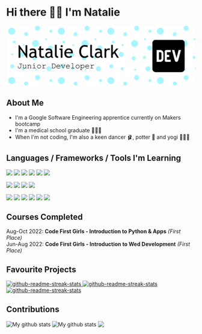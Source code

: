 # Hi there 👋🏻 I'm Natalie

![Header](./github-header-img.png)



## About Me

- I'm a Google Software Engineering apprentice currently on Makers bootcamp
- I'm a medical school graduate 👩🏻‍⚕️
- When I'm not coding, I'm also a keen dancer 🩰, potter 🏺 and yogi 🧘🏼‍♀️

## Languages / Frameworks / Tools I'm Learning

<p>
  <img src="https://img.shields.io/badge/Python-3776AB?style=for-the-badge&logo=python&logoColor=white" />
  <img src="https://img.shields.io/badge/Java-ED8B00?style=for-the-badge&logo=openjdk&logoColor=white" />
  <img src="https://img.shields.io/badge/Kotlin-a249e6?style=for-the-badge&logo=kotlin&logoColor=white" />
  <img src="https://img.shields.io/badge/HTML5-E34F26?style=for-the-badge&logo=html5&logoColor=white" />
  <img src="https://img.shields.io/badge/CSS3-1572B6?style=for-the-badge&logo=css3&logoColor=white" />
  <img src="https://img.shields.io/badge/JavaScript-323330?style=for-the-badge&logo=javascript&logoColor=F7DF1E" />
</p>

<p>
  <img src="https://img.shields.io/badge/Jetpack_Compose-1ad97c?style=for-the-badge&logo=jetpackcompose&logoColor=white" />
  <img src="https://img.shields.io/badge/Bootstrap-563D7C?style=for-the-badge&logo=bootstrap&logoColor=white" />
  <img src="https://img.shields.io/badge/React-20232A?style=for-the-badge&logo=react&logoColor=61DAFB" />
  <img src="https://img.shields.io/badge/Node.js-339933?style=for-the-badge&logo=nodedotjs&logoColor=white" />
</p>

<p>
  <img src="https://img.shields.io/badge/Visual_Studio_Code-0078D4?style=for-the-badge&logo=visual%20studio%20code&logoColor=white" />
  <img src="https://img.shields.io/badge/Visual_Studio-5C2D91?style=for-the-badge&logo=visual%20studio&logoColor=white" />
  <img src="https://img.shields.io/badge/IntelliJ-0E1111?style=for-the-badge&logo=intellijidea&logoColor=white" />
  <img src="https://img.shields.io/badge/Android_Studio-0E1111?style=for-the-badge&logo=androidstudio&logoColor=1ad97c" />
  <img src="https://img.shields.io/badge/PyCharm-0E1111?style=for-the-badge&logo=pycharm&logoColor=white" />
  <img src="https://img.shields.io/badge/OpenAI_chatGPT-3C4A4A?style=for-the-badge&logo=openai&logoColor=white" />
</p>

## Courses Completed

Aug-Oct 2022: **Code First Girls - Introduction to Python & Apps** *(First Place)* <br>
Jun-Aug 2022: **Code First Girls - Introduction to Wed Development** *(First Place)*

## Favourite Projects

[<img width="282" src="https://denvercoder1-github-readme-stats.vercel.app/api/pin/?username=nataliejclark&repo=my-makers-journey&theme=nightowl&title_color=c792ea&icon_color=F8D866&hide_border=true&show_icons=false" alt="github-readme-streak-stats"> ](https://github.com/NatalieJClark/my-makers-journey)
[<img width="282" src="https://denvercoder1-github-readme-stats.vercel.app/api/pin/?username=nataliejclark&repo=danceldn&theme=nightowl&title_color=c792ea&icon_color=F8D866&hide_border=true&show_icons=false" alt="github-readme-streak-stats"> ](https://github.com/NatalieJClark/danceldn)
[<img width="282" src="https://denvercoder1-github-readme-stats.vercel.app/api/pin/?username=nataliejclark&repo=pokemonGame&theme=nightowl&&title_color=c792ea&icon_color=F8D866&hide_border=true&show_icons=false" alt="github-readme-streak-stats"> ](https://github.com/NatalieJClark/pokemonGame)

## Contributions

<img align="center" src="https://github-readme-streak-stats.herokuapp.com?user=nataliejclark&theme=nightowl&hide_border=true&date_format=M%20j%5B%2C%20Y%5D" alt="My github stats" />

<img align="center" src="https://github-readme-stats.vercel.app/api?username=nataliejclark&show_icons=true&include_all_commits=true&theme=nightowl&hide_border=true" alt="My github stats" /> 

<img align="center" src="https://github-readme-stats.vercel.app/api/top-langs/?username=nataliejclark&layout=compact&theme=nightowl&hide_border=true" />
